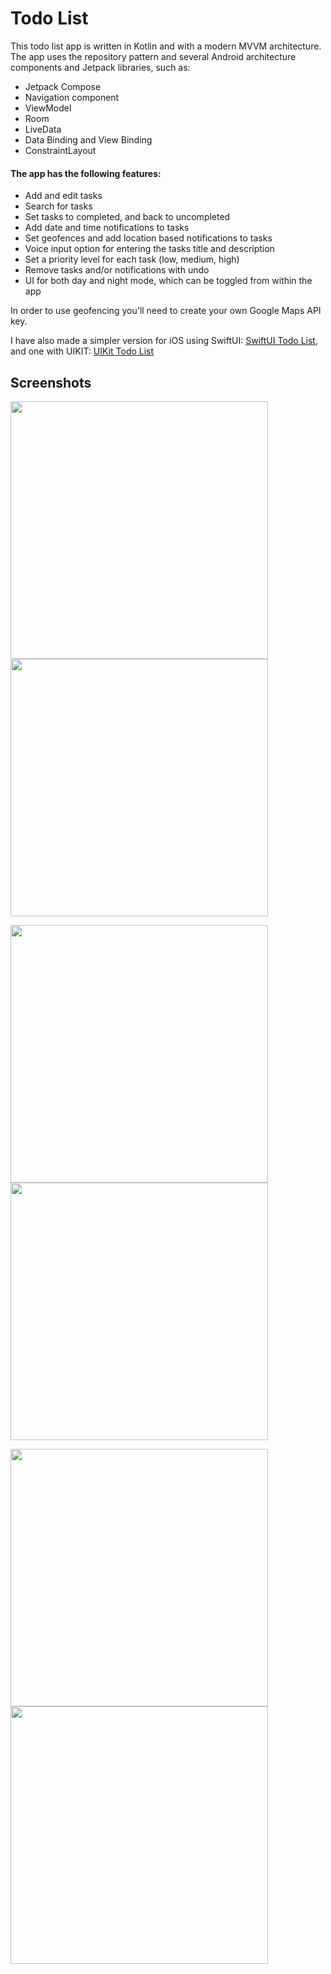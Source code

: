 # Todo List

This todo list app is written in Kotlin and with a modern MVVM architecture. The app uses the repository pattern and several Android architecture components and Jetpack libraries, such as:

- Jetpack Compose
- Navigation component
- ViewModel
- Room
- LiveData
- Data Binding and View Binding
- ConstraintLayout

#### The app has the following features:

- Add and edit tasks
- Search for tasks
- Set tasks to completed, and back to uncompleted
- Add date and time notifications to tasks
- Set geofences and add location based notifications to tasks
- Voice input option for entering the tasks title and description
- Set a priority level for each task (low, medium, high)
- Remove tasks and/or notifications with undo
- UI for both day and night mode, which can be toggled from within the app

In order to use geofencing you'll need to create your own Google Maps API key.

I have also made a simpler version for iOS using SwiftUI: [SwiftUI Todo List](https://github.com/fredrik9000/TodoList_SwiftUI), and one with UIKIT: [UIKit Todo List](https://github.com/fredrik9000/TodoList_iOS)

## Screenshots

<p float="left">
  <img src="https://user-images.githubusercontent.com/13121494/146995633-56074178-8a97-4519-b79d-fa0ad1a0bfd2.png" width="412" />
  <img src="https://user-images.githubusercontent.com/13121494/146995632-9c34827d-91e6-41a7-bb39-c04c9efffccb.png" width="412" /> 
</p>

<p float="left">
  <img src="https://user-images.githubusercontent.com/13121494/146995630-42eb1865-a03a-4558-b24b-30d433e3b156.png" width="412" />
  <img src="https://user-images.githubusercontent.com/13121494/146995626-36228d63-f7bc-48be-92d0-b0a9be5ab61b.png" width="412" />
</p>

<p float="left">
  <img src="https://user-images.githubusercontent.com/13121494/146995640-86f6c89f-0e10-47f7-a045-76c0bcb89cdb.png" width="412" /> 
  <img src="https://user-images.githubusercontent.com/13121494/146995634-ec707db6-455b-4140-a6d4-3c3881f384a0.png" width="412" />
</p>
